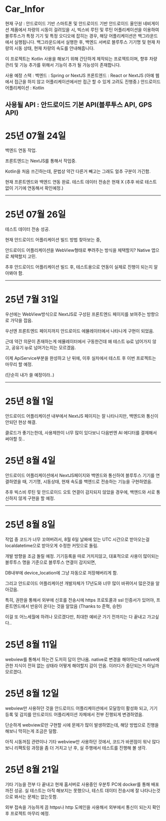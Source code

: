 # Car_Infor
현재 구상 : 
안드로이드 기반 스마트폰 및 안드로이드 기반 안드로이드 올인원 네비게이션 제품에서 차량의 시동이 걸려있을 시, 빅스비 루틴 및 루틴 어플리케이션을 이용하여
블루투스가 특정 기기 및 특정 오디오에 잡히는 경우, 해당 어플리케이션은 백그라운드에서 실행됩니다.
백그라운드에서 실행한 후, 백엔드 서버로 블루투스 기기명 및 현재 차량의 시동 상태, 현재 차량의 속도를 안내해줍니다.

이 프로젝트는 Kotlin 사용을 해보기 위해 간단하게 제작되는 프로젝트이며, 향후 차량 관리 및 기능 추가를 위해서 기능이 추가 될 가능성이 존재합니다.

사용 예정 스택 : 
백엔드 : Spring or NextJS
프론트엔드 : React or NextJS (아예 웹에서 접근을 하지 않고 어플리케이션에서만 접근 할 수 있게 고려도 진행중.)
안드로이드 어플리케이션 : Kotlin

사용될 API : 안드로이드 기본 API(블루투스 API, GPS API)
---
# 25년 07월 24일
백엔드 연동 작업.

프론트엔드는 NextJS를 통해서 작업중.

Kotlin을 처음 쓰긴하는데, 문법상 약간 다른거 빼고는 그래도 얼추 구분이 가긴함.

현재 프론트엔드와 백엔드 연동 완료. 
테스트 데이터 전송은 현재 X (추후 바로 테스트 없이 기기에 연동해서 확인예정.)

---
# 25년 07월 26일
테스트 데이터 전송 성공.

현재 안드로이드 어플리케이션 빌드 방법 찾아보는 중,

안드로이드 어플리케이션을 WebView형태로 뿌려주는 방식을 체택할지? Native 앱으로 체택할지 고민.

추후 안드로이드 어플리케이션 빌드 후, 테스트용으로 연동이 실제로 진행이 되는지 알아봐야 함.

---
# 25년 7월 31일 
우선에는 WebView방식으로 NextJS로 구성된 프론트엔드 페이지를 보여주는 방향으로 가닥을 잡음.

우선엔 프론트엔드 페이지까지 안드로이드 에뮬레이터에서 나타나게 구현이 되었음.

근데 약간 의문이 존재하는게 에뮬레이터에서 구동한건데 왜 테스트 ip로 넘어가지 않고, 공유기 ip로 넘어가는지는 모르겠음.

이제 ApiService부분을 완성하고 난 뒤에, 이후 실차에서 테스트 후 이번 프로젝트는 마무리 할 예정. 

(단순히 내가 쓸 예정이라..)

---
# 25년 8월 1일

안드로이드 어플리케이션 내부에서 NextJS 페이지는 잘 나타나지만, 백엔드와 통신이 안되던 현상 해결.

클로드가 좋기는한데, 사용제한이 너무 많이 있다보니 다음번엔 AI 에디터를 결제해서 써야할 듯.. 

# 25년 8월 4일

안드로이드 어플리케이션에서 NextJS페이지와 백엔드와 통신하여 블루투스 기기를 연결하였을 때, 기기명, 시동상태, 현재 속도를 백엔드로 전송하는 기능을 구현하였음.

추후 빅스비 루틴 및 안드로이드 오토 연결이 감지되지 않았을 경우에, 백엔드와 서로 통신하지 않게 구현을 할 예정.

---

# 25년 8월 8일

작업 중 코드가 너무 꼬여버려서, 8월 6일 날짜에 있는 UTC 시간으로 받아오는걸 localdatetime으로 받아오게 수정한 커밋으로 돌림.

개발 방향을 조금 돌릴 예정. 기기등록을 따로 거치지않고, 대표적으로 사용이 많이되는 블루투스 명을 기준으로 블루투스 연결이 감지되면,

DB내부에 device_location에 그냥 자동으로 저장해버리게 함.

그리고 안드로이드 어플리케이션 개발자체가 17년도와 너무 많이 바뀌어서 많은것을 알아갔음.

특히, 권한을 통해서 외부에 신호를 전송시에 https 프로토콜과 ssl 인증서가 있어야, 프론트엔드에서 반응이 온다는 것을 알았음 (Thanks to 준혁, 승현)

이걸 또 어느세월에 하려나 모르겠다만, 최대한 예비군 가기 전까지는 다 끝내고 가고싶다..

# 25년 8월 11일

webview를 통해서 하는건 도저히 답이 안나옴. native로 변경을 해야하는데 native에 관한 지식이 전혀 없는 상태라 어떻게 해야할지 감이 안옴. 이러다가 중단되는거 아닐까 모르겠다.

# 25년 8월 12일

webview만 사용하던 것을 안드로이드 어플리케이션에서 모달창이 활성화 되고, 기기 등록 및 감지를 안드로이드 어플리케이션 자체에서 전부 진행되게 변경하였음.

단순하게 webview로만 구현할 시에 문제가 많이 발생하였는데, 해당 방법으로 진행을 해보니 막히는게 조금은 덜함.

아직 시동꺼짐 관련이나 기타 webview만 사용하던 것에서, 코드가 바뀐점이 워낙 많다보니 리팩토링 과정을 좀 더 거치고
난 후, 실 주행에서 테스트를 진행해 볼 생각.

# 25년 8월 21일
기타 기능을 전부 다 끝내고 현재 홈서버로 사용중인 우분투 PC에 docker를 통해 배포까진 성공. 실 테스트는 아직 해보지는 못했으나,
테스트 데이터 전송시에 잘 나타나는것으로 봐서는 문제는 없는듯함.

외부 접속을 가능하게 끔 https나 http 도메인을 사용해서 외부에서 통신이 되는지 확인후 프로젝트 마무리 예정.